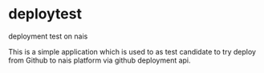 # deploytest
deployment test on nais

This is a simple application which is used to as test candidate to try deploy from Github to nais platform via github deployment api.
